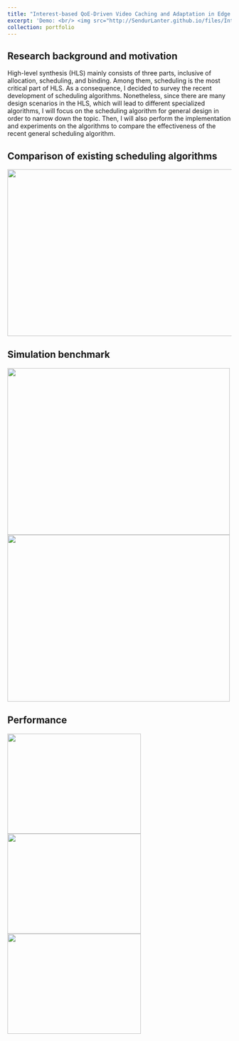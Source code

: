 ```yaml
---
title: "Interest-based QoE-Driven Video Caching and Adaptation in Edge Network"
excerpt: 'Demo: <br/> <img src="http://SendurLanter.github.io/files/Interest.gif"  width="300" height="225" align=center>  <br/> [Click to see details](https://sendurlanter.github.io/portfolio/portfolio-2/) <br/><br/><br/><br/>'
collection: portfolio
---
```

## Research background and motivation

High-level synthesis (HLS) mainly consists of three parts, inclusive of allocation, scheduling, and binding. Among them, scheduling is the most critical part of HLS. As a consequence, I decided to survey the recent development of scheduling algorithms. Nonetheless, since there are many design scenarios in the HLS, which will lead to different specialized algorithms, I will focus on the scheduling algorithm for general design in order to narrow down the topic. Then, I will also perform the implementation and experiments on the algorithms to compare the effectiveness of the recent general scheduling algorithm. 

## Comparison of existing scheduling algorithms

<img src="http://SendurLanter.github.io/files/Comparison.png" width="800" height="375">

## Simulation benchmark

<img src="http://SendurLanter.github.io/files/cosine2.png" width="500" height="375">

<img src="http://SendurLanter.github.io/files/invert.png" width="500" height="375">

## Performance

<img src="http://SendurLanter.github.io/files/Resource_mul.jpg" width="300" height="225">
<img src="http://SendurLanter.github.io/files/milti_mat.jpg" width="300" height="225">
<img src="http://SendurLanter.github.io/files/Runtime_inv.jpg" width="300" height="225">
